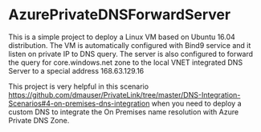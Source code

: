 # AzurePrivateDNSForwardServer

This is a simple project to deploy a Linux VM based on Ubuntu 16.04 distribution.
The VM is automatically configured with Bind9 service and it listen on private IP to DNS query.
The server is also configured to forward the query for core.windows.net zone to the local VNET integrated DNS Server to a special address 168.63.129.16

This project is very helpful in this scenario https://github.com/dmauser/PrivateLink/tree/master/DNS-Integration-Scenarios#4-on-premises-dns-integration when you need to deploy a custom DNS to integrate the On Premises name resolution with Azure Private DNS Zone.

